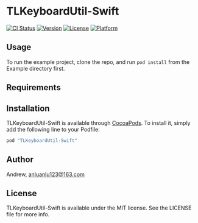 # TLKeyboardUtil-Swift

[![CI Status](http://img.shields.io/travis/Andrew/TLKeyboardUtil-Swift.svg?style=flat)](https://travis-ci.org/Andrew/TLKeyboardUtil-Swift)
[![Version](https://img.shields.io/cocoapods/v/TLKeyboardUtil-Swift.svg?style=flat)](http://cocoapods.org/pods/TLKeyboardUtil-Swift)
[![License](https://img.shields.io/cocoapods/l/TLKeyboardUtil-Swift.svg?style=flat)](http://cocoapods.org/pods/TLKeyboardUtil-Swift)
[![Platform](https://img.shields.io/cocoapods/p/TLKeyboardUtil-Swift.svg?style=flat)](http://cocoapods.org/pods/TLKeyboardUtil-Swift)

## Usage

To run the example project, clone the repo, and run `pod install` from the Example directory first.

## Requirements

## Installation

TLKeyboardUtil-Swift is available through [CocoaPods](http://cocoapods.org). To install
it, simply add the following line to your Podfile:

```ruby
pod "TLKeyboardUtil-Swift"
```

## Author

Andrew, anluanlu123@163.com

## License

TLKeyboardUtil-Swift is available under the MIT license. See the LICENSE file for more info.
